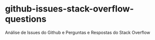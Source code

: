# github-issues-stack-overflow-questions
Análise de Issues do Github e Perguntas e Respostas do Stack Overflow
